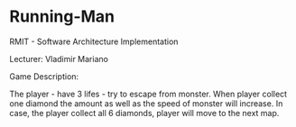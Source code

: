 # Running-Man
RMIT - Software Architecture Implementation 

Lecturer: Vladimir Mariano

Game Description: 

The player - have 3 lifes - try to escape from monster. When player collect one diamond the amount as well as the speed of monster will increase. In case, the player collect all 6 diamonds, player will move to the next map. 

